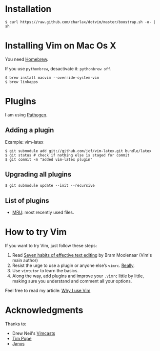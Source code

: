 Installation
============

    $ curl https://raw.github.com/charlax/dotvim/master/boostrap.sh -o- | sh

Installing Vim on Mac Os X
==========================

You need [Homebrew](http://mxcl.github.com/homebrew/).

If you use `pythonbrew`, desactivate it: `pythonbrew off`.

    $ brew install macvim --override-system-vim
    $ brew linkapps

Plugins
=======

I am using [Pathogen](https://github.com/tpope/vim-pathogen).

Adding a plugin
---------------

Example: vim-latex

    $ git submodule add git://github.com/jcf/vim-latex.git bundle/latex
    $ git status # check if nothing else is staged for commit
    $ git commit -m "added vim-latex plugin"

Upgrading all plugins
---------------------

    $ git submodule update --init --recursive

List of plugins
---------------

* [MRU](http://www.vim.org/scripts/script.php?script_id=521): most recently
  used files.

How to try Vim
==============

If you want to try Vim, just follow these steps:

1. Read [Seven habits of effective text editing](http://www.moolenaar.net/habits.html) by Bram Moolenaar (Vim's main author)
2. Resist the urge to use a plugin or anyone else’s `vimrc`. [Really](http://mislav.uniqpath.com/2011/12/vim-revisited/).
3. Use `vimtutor` to learn the basics.
4. Along the way, add plugins and improve your `.vimrc` little
   by little, making sure you understand and comment all your options.

Feel free to read my article: [Why I use Vim](http://blog.d3in.org/post/14220797290/why-i-keep-on-using-vim-instead-of-going-back-to)

Acknowledgments
===============

Thanks to:

* Drew Neil's [Vimcasts](http://vimcasts.org/)
* [Tim Pope](http://tbaggery.com/)
* [Janus](https://github.com/carlhuda/janus)

